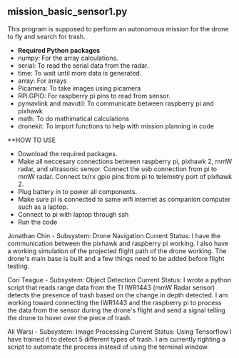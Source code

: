 ## mission_basic_sensor1.py
This program is supposed to perform an autonomous mission for the drone to fly and search for trash. 

* **Required Python packages**
 * numpy: For the array calculations.
 * serial: To read the serial data from the radar.
 * time: To wait until more data is generated.
 * array: For arrays
 * Picamera: To take images using picamera
 * RPi.GPIO: For raspberry pi pins to read from sensor. 
 * pymavlink and mavutil: To communicate between raspberry pi and pixhawk
 * math: To do mathimatical calculations
 * dronekit: To import functions to help with mission planning in code
 
**HOW TO USE
* Download the required packages.
* Make all neccesary connections between raspberry pi, pixhawk 2, mmW radar, and ultrasonic sensor. Connect the usb connection from pi to mmW radar. Connect tx/rx gpio pins from pi to telemetry port of pixhawk 2.
* Plug battery in to power all components.
* Make sure pi is connected to same wifi internet as companion computer such as a laptop.
* Connect to pi with laptop through ssh
* Run the code










Jonathan Chin - Subsystem: Drone Navigation
Current Status: I have the communication between the pixhawk and raspberry pi working. I also have a working simulation of the projected flight path of the drone working. The drone's main base is built and a few things need to be added before flight testing.

Cori Teague - Subsystem: Object Detection
Current Status: I wrote a python script that reads range data from the TI IWR1443 (mmW Radar sensor) detects the presence of trash based on the change in depth detected. I am working toward connecting the IWR1443 and the raspberry pi to process the data from the sensor during the drone's flight and send a signal telling the drone to hover over the piece of trash.

Ali Warsi - Subsystem: Image Processing 
Current Status: Using Tensorflow I have trained it to detect 5 different types of trash. I am currently righting a script to automate the process instead of using the terminal window. 

